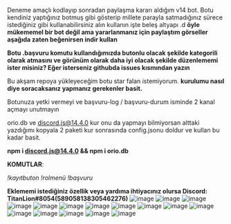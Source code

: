 Deneme amaçlı kodlayıp sonradan paylaşma kararı aldığım v14 bot. Botu kendiniz yaptığınız botmuş gibi gösterip millete parayla satmadığınız sürece istediğiniz gibi kullanabilirsiniz alın kullanın işte beleş altyapı .d **öyle mükememel bir bot değil ama yararlanmanız için paylaştım görseller aşağıda zaten beğenirsen indir kullan** 

 **Botu .başvuru komutu kullandığımızda butonlu olacak şekilde kategorili olarak atmasını ve görünüm olarak daha iyi olacak şekilde düzenlememi ister misiniz? Eğer isterseniz githubda issues kısmından yazın**  

Bu akşam repoya yükleyeceğim botu star falan istemiyorum.
 **kurulumu nasıl diye soracaksanız yapmanız gerekenler basit.**
 
 Botunuza yetki vermeyi ve başvuru-log / başvuru-durum isminde 2 kanal açmayı unutmayın

orio.db ve discord.js@14.4.0 kur onu da yapmayı bilmiyorsan alttaki yazdığımı kopyala 2 paketi kur sonrasında config.jsonu doldur ve kullan bu kadar basit.

**npm i discord.js@14.4.0 &&
npm i orio.db**

**KOMUTLAR**:

*!kayıtbuton
!rolmenü
!başvuru*

**Eklememi istediğiniz özellik veya yardıma ihtiyacınız olursa 
Discord: TitanLion#8054(589058138305462276)**
![image](https://user-images.githubusercontent.com/110048828/194768451-cc16f356-90c8-445e-9cf0-9a637ba730e2.png)
![image](https://user-images.githubusercontent.com/110048828/194768463-de4bb12f-49d1-4fea-90b9-ad614d6a3b6c.png)
![image](https://user-images.githubusercontent.com/110048828/194768474-02f8f315-d83c-4797-9ab7-f8d0395d62f5.png)
![image](https://user-images.githubusercontent.com/110048828/194768495-440ace90-3969-4147-b3a8-8cf4c72621ff.png)
![image](https://user-images.githubusercontent.com/110048828/194768504-683e668a-ccdd-41a4-b5c8-f5c4cca60745.png)
![image](https://user-images.githubusercontent.com/110048828/194768510-2c2a7b8f-e358-4b89-84e2-a607c1cd394a.png)
![image](https://user-images.githubusercontent.com/110048828/194768513-5f0404bc-7b0c-4dbc-832e-21b10d033ba0.png)
![image](https://user-images.githubusercontent.com/110048828/194768516-bca81599-db8a-4caf-a4b4-fc4db3c20163.png)
![image](https://user-images.githubusercontent.com/110048828/194768538-d516064f-93da-454b-a076-054082ae512e.png)
![image](https://user-images.githubusercontent.com/110048828/194768587-b59e36af-16f6-474f-ad97-5e19aed1d907.png)
![image](https://user-images.githubusercontent.com/110048828/194768636-e6ce6576-f2c7-4e74-a2c0-b325a6f53082.png)
![image](https://user-images.githubusercontent.com/110048828/194768645-aba2a6b6-2c23-417f-a71d-09aa81f14923.png)
![image](https://user-images.githubusercontent.com/110048828/194768658-c4e23c59-dd4a-47e5-bc2a-dadd0ea225a4.png)
![image](https://user-images.githubusercontent.com/110048828/194768673-3a0ddf08-87e3-4178-bf14-cb3b0bb920ae.png)
![image](https://user-images.githubusercontent.com/110048828/194768713-ff488446-d84b-40c4-9f08-3c78e0832679.png)
![image](https://user-images.githubusercontent.com/110048828/194768722-71e5c1c6-5400-417f-93c5-5519278289d4.png)
